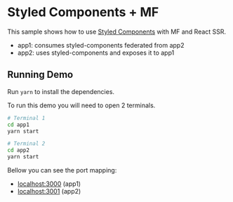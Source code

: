 # Styled Components + MF

This sample shows how to use [Styled Components](https://www.styled-components.com/) with MF and React SSR.

- app1: consumes styled-components federated from app2
- app2: uses styled-components and exposes it to app1

## Running Demo

Run `yarn` to install the dependencies.

To run this demo you will need to open 2 terminals.

```bash
# Terminal 1
cd app1
yarn start
```

```bash
# Terminal 2
cd app2
yarn start
```

Bellow you can see the port mapping:

- [localhost:3000](http://localhost:3000/) (app1)
- [localhost:3001](http://localhost:3001/) (app2)
